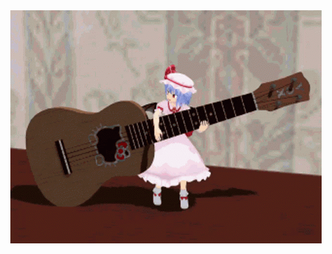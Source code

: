 <div align="center">
<img src="https://github.com/C9-Azuri/C9-Azuri/blob/main/PlayingGuitar.gif?raw=true" />
</div>

